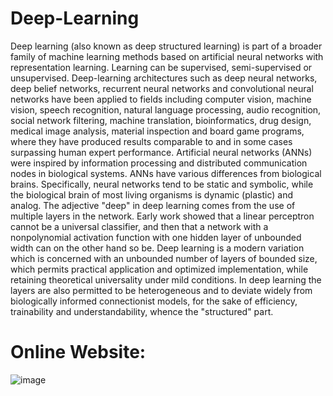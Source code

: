 # Deep-Learning
Deep learning (also known as deep structured learning) is part of a broader family of machine learning methods based on artificial neural networks with representation learning. Learning can be supervised, semi-supervised or unsupervised. Deep-learning architectures such as deep neural networks, deep belief networks, recurrent neural networks and convolutional neural networks have been applied to fields including computer vision, machine vision, speech recognition, natural language processing, audio recognition, social network filtering, machine translation, bioinformatics, drug design, medical image analysis, material inspection and board game programs, where they have produced results comparable to and in some cases surpassing human expert performance. Artificial neural networks (ANNs) were inspired by information processing and distributed communication nodes in biological systems. ANNs have various differences from biological brains. Specifically, neural networks tend to be static and symbolic, while the biological brain of most living organisms is dynamic (plastic) and analog. The adjective "deep" in deep learning comes from the use of multiple layers in the network. Early work showed that a linear perceptron cannot be a universal classifier, and then that a network with a nonpolynomial activation function with one hidden layer of unbounded width can on the other hand so be. Deep learning is a modern variation which is concerned with an unbounded number of layers of bounded size, which permits practical application and optimized implementation, while retaining theoretical universality under mild conditions. In deep learning the layers are also permitted to be heterogeneous and to deviate widely from biologically informed connectionist models, for the sake of efficiency, trainability and understandability, whence the "structured" part.

# Online Website:

![image](https://user-images.githubusercontent.com/74346775/102711716-93371b80-42dd-11eb-9c90-91accc4fc354.png)

